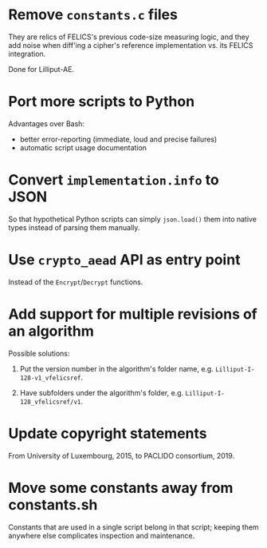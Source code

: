 # Remove `constants.c` files

They are relics of FELICS's previous code-size measuring logic, and
they add noise when diff'ing a cipher's reference implementation
vs. its FELICS integration.

Done for Lilliput-AE.

# Port more scripts to Python

Advantages over Bash:

- better error-reporting (immediate, loud and precise failures)
- automatic script usage documentation

# Convert `implementation.info` to JSON

So that hypothetical Python scripts can simply `json.load()` them into
native types instead of parsing them manually.

# Use `crypto_aead` API as entry point

Instead of the `Encrypt`/`Decrypt` functions.

# Add support for multiple revisions of an algorithm

Possible solutions:

1. Put the version number in the algorithm's folder name,
   e.g. `Lilliput-I-128-v1_vfelicsref`.

2. Have subfolders under the algorithm's folder,
   e.g. `Lilliput-I-128_vfelicsref/v1`.

# Update copyright statements

From University of Luxembourg, 2015, to PACLIDO consortium, 2019.

# Move some constants away from constants.sh

Constants that are used in a single script belong in that script;
keeping them anywhere else complicates inspection and maintenance.
